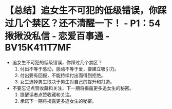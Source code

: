# 【总结】追女生不可犯的低级错误，你踩过几个禁区？还不清醒一下！ - P1：54揪揪没私信 - 恋爱百事通 - BV15K411T7MF

-   追女生不可犯的低级错误，你踩过几个禁区？
    1.  付出不等于感动，感动不等于爱，要建立吸引力。
    2.  付出要有回报，不能持续付出而得到拒绝。
    3.  女生选择男生取决于男生对自己的提升和打造。
-   不要忘记点赞收藏和关注，下一期将揭露更多追女生的秘密。
    1.  提醒读者点赞收藏和关注。
    2.  承诺下一期将揭露更多追女生的秘密。